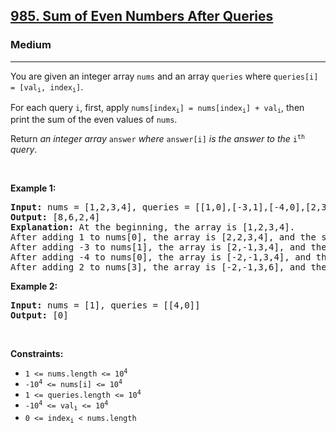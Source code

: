 <h2><a href="https://leetcode.com/problems/sum-of-even-numbers-after-queries/">985. Sum of Even Numbers After Queries</a></h2><h3>Medium</h3><hr><div style="user-select: auto;" data-read-aloud-multi-block="true"><p style="user-select: auto;">You are given an integer array <code style="user-select: auto;">nums</code> and an array <code style="user-select: auto;">queries</code> where <code style="user-select: auto;">queries[i] = [val<sub style="user-select: auto;">i</sub>, index<sub style="user-select: auto;">i</sub>]</code>.</p>

<p style="user-select: auto;">For each query <code style="user-select: auto;">i</code>, first, apply <code style="user-select: auto;">nums[index<sub style="user-select: auto;">i</sub>] = nums[index<sub style="user-select: auto;">i</sub>] + val<sub style="user-select: auto;">i</sub></code>, then print the sum of the even values of <code style="user-select: auto;">nums</code>.</p>

<p style="user-select: auto;">Return <em style="user-select: auto;">an integer array </em><code style="user-select: auto;">answer</code><em style="user-select: auto;"> where </em><code style="user-select: auto;">answer[i]</code><em style="user-select: auto;"> is the answer to the </em><code style="user-select: auto;">i<sup style="user-select: auto;">th</sup></code><em style="user-select: auto;"> query</em>.</p>

<p style="user-select: auto;">&nbsp;</p>
<p style="user-select: auto;"><strong style="user-select: auto;">Example 1:</strong></p>

<pre style="user-select: auto;"><strong style="user-select: auto;">Input:</strong> nums = [1,2,3,4], queries = [[1,0],[-3,1],[-4,0],[2,3]]
<strong style="user-select: auto;">Output:</strong> [8,6,2,4]
<strong style="user-select: auto;">Explanation:</strong> At the beginning, the array is [1,2,3,4].
After adding 1 to nums[0], the array is [2,2,3,4], and the sum of even values is 2 + 2 + 4 = 8.
After adding -3 to nums[1], the array is [2,-1,3,4], and the sum of even values is 2 + 4 = 6.
After adding -4 to nums[0], the array is [-2,-1,3,4], and the sum of even values is -2 + 4 = 2.
After adding 2 to nums[3], the array is [-2,-1,3,6], and the sum of even values is -2 + 6 = 4.
</pre>

<p style="user-select: auto;"><strong style="user-select: auto;">Example 2:</strong></p>

<pre style="user-select: auto;"><strong style="user-select: auto;">Input:</strong> nums = [1], queries = [[4,0]]
<strong style="user-select: auto;">Output:</strong> [0]
</pre>

<p style="user-select: auto;">&nbsp;</p>
<p style="user-select: auto;"><strong style="user-select: auto;">Constraints:</strong></p>

<ul style="user-select: auto;">
	<li style="user-select: auto;"><code style="user-select: auto;">1 &lt;= nums.length &lt;= 10<sup style="user-select: auto;">4</sup></code></li>
	<li style="user-select: auto;"><code style="user-select: auto;">-10<sup style="user-select: auto;">4</sup> &lt;= nums[i] &lt;= 10<sup style="user-select: auto;">4</sup></code></li>
	<li style="user-select: auto;"><code style="user-select: auto;">1 &lt;= queries.length &lt;= 10<sup style="user-select: auto;">4</sup></code></li>
	<li style="user-select: auto;"><code style="user-select: auto;">-10<sup style="user-select: auto;">4</sup> &lt;= val<sub style="user-select: auto;">i</sub> &lt;= 10<sup style="user-select: auto;">4</sup></code></li>
	<li style="user-select: auto;"><code style="user-select: auto;">0 &lt;= index<sub style="user-select: auto;">i</sub> &lt; nums.length</code></li>
</ul>
</div>